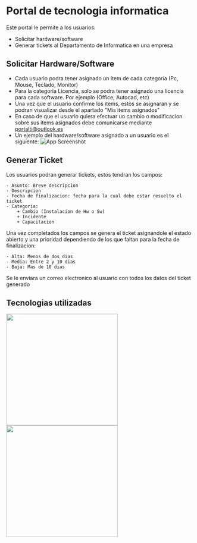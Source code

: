 
# Portal de tecnologia informatica
Este portal le permite a los usuarios:
- Solicitar hardware/software 
- Generar tickets
al Departamento de Informatica en una empresa



## Solicitar Hardware/Software

- Cada usuario podra tener asignado un item de cada categoria (Pc, Mouse, Teclado, Monitor)
- Para la categoria Licencia, solo se podra tener asignado una licencia para cada software. Por ejemplo (Office, Autocad, etc)
- Una vez que el usuario confirme los items, estos se asignaran y se podran visualizar desde el apartado "Mis items asignados"
- En caso de que el usuario quiera efectuar un cambio o modificacion sobre sus items asignados debe comunicarse mediante portalti@outlook.es
- Un ejemplo del hardware/software asignado a un usuario es el siguiente:
![App Screenshot](https://www.plantuml.com/plantuml/png/VT7VQzim40Vmz_ihX1y76PPiTqbX9INDHbZQZBLz7efyf5hr8qZdmIZztoVRmvvhg9vy9ztdA-5r91ceiGR07t-X8hOZjFaB78DqzINBRj2O39GaFFdm9pM-RpBGQOU3zJMQdxynHErTsjbBqjJKo3wL8i_W7BJ2IoPMULhm-h_FH_zUsjYuqoJYzd2tUpZyw7EMivmlnMhaosgcYr7_YautSO8_R3Vxwvj3Zr_Cy6_71UVBWUVLMxqOzRq_QKBrzERoZ_VRNYzc-grOvk_OvMWV6ZBUFq_e_MwplTlihdjTvFdCBowgnPQF2Q9g4m2iF3CPepuvhDkW-08iPnyML_tl1iQ7WWCJGo605KDH02k7eXpSnuWXSSxROq3s-IgzKhe6JGPCdj4ONVj_tQ1yJ5tj28FhcYjULC3GIcswCxQRJDUKIdlR3QoVFBNx7vMtQJYY8X-wmwGpcBwgkzsa0uoqUaQAxGGm9GDrNw_GhpMwkh7cBm00)

## Generar Ticket
Los usuarios podran generar tickets, estos tendran los campos:

    - Asunto: Breve descripcion
    - Descripcion
    - Fecha de finalizacion: fecha para la cual debe estar resuelto el ticket
    - Categoria:
        + Cambio (Instalacion de Hw o Sw)
        + Incidente
        + Capacitacion

Una vez completados los campos se genera el ticket asignandole el estado abierto y una prioridad dependiendo de los que faltan para la fecha de finalizacion: 

    - Alta: Menos de dos dias
    - Media: Entre 2 y 10 dias
    - Baja: Mas de 10 dias

Se le enviara un correo electronico al usuario con todos los datos del ticket generado



## Tecnologias utilizadas
<img align ="center" src="http://www.cursosgis.com/wp-content/uploads/2017/06/lenguajes_1.png" width="300"/>
<img align ="center" src="https://res.cloudinary.com/practicaldev/image/fetch/s--E7SQLjAt--/c_imagga_scale,f_auto,fl_progressive,h_420,q_auto,w_1000/https://dev-to-uploads.s3.amazonaws.com/uploads/articles/5d14su1hfqzbeqa2qhbr.png" width="300"/>

